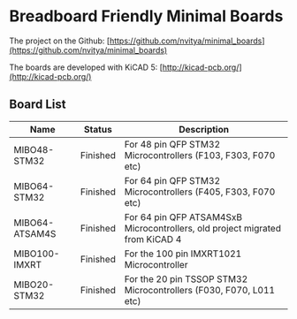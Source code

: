 # Breadboard Friendly Minimal Boards

The project on the Github: [https://github.com/nvitya/minimal_boards](https://github.com/nvitya/minimal_boards)

The boards are developed with KiCAD 5: [http://kicad-pcb.org/](http://kicad-pcb.org/)

## Board List

__Name__        | __Status__      | __Description__
----------------|-----------------|-------------------------------------------------------------
MIBO48-STM32    | Finished        | For 48 pin QFP STM32 Microcontrollers (F103, F303, F070 etc)
MIBO64-STM32    | Finished        | For 64 pin QFP STM32 Microcontrollers (F405, F303, F070 etc)
MIBO64-ATSAM4S  | Finished        | For 64 pin QFP ATSAM4SxB Microcontrollers, old project migrated from KiCAD 4
MIBO100-IMXRT   | Finished        | For the 100 pin IMXRT1021 Microcontroller
MIBO20-STM32    | Finished        | For the 20 pin TSSOP STM32 Microcontrollers (F030, F070, L011 etc)



